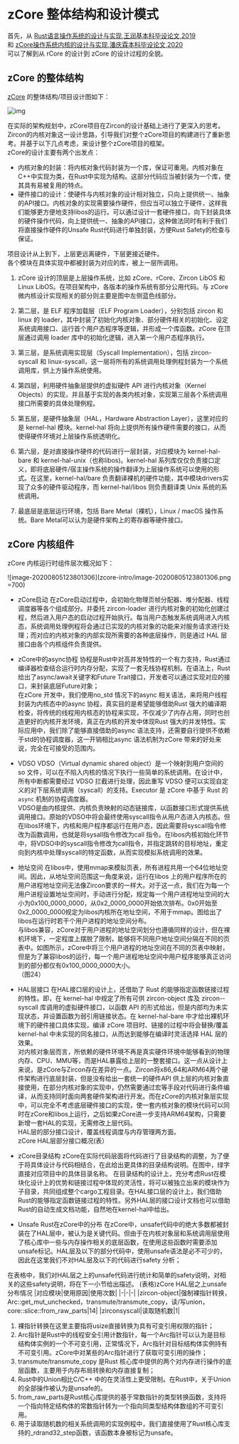 # zCore 整体结构和设计模式

首先，从 [Rust语言操作系统的设计与实现,王润基本科毕设论文,2019](https://github.com/rcore-os/zCore/wiki/files/wrj-thesis.pdf) <br>
和 [zCore操作系统内核的设计与实现,潘庆霖本科毕设论文,2020](https://github.com/rcore-os/zCore/wiki/files/pql-thesis.pdf) <br>
可以了解到从 rCore 的设计到 zCore 的设计过程的全貌。

## zCore 的整体结构

[zCore](https://github.com/rcore-os/zCore) 的整体结构/项目设计图如下：

![img](zcore-intro/structure.svg)

在实际的架构规划中，zCore项目在Zircon的设计基础上进行了更深入的思考。<br>
Zircon的内核对象这一设计思路，引导我们对整个zCore项目的构建进行了重新思考。并基于以下几点考虑，来设计整个zCore项目的框架。<br>
zCore的设计主要有两个出发点：

- 内核对象的封装：将内核对象代码封装为一个库，保证可重用。内核对象在C++中实现为类，在Rust中实现为结构。这部分代码应当被封装为一个库，使其具有易被复用的特点。
- 硬件接口的设计：使硬件与内核对象的设计相对独立，只向上提供统一、抽象的API接口。内核对象的实现需要操作硬件，但应当可以独立于硬件，这样我们能够更方便地支持libos的运行。可以通过设计一套硬件接口，向下封装具体的硬件操作代码，向上提供统一、抽象的API接口，这种做法同时有利于我们将直接操作硬件的Unsafe Rust代码进行单独封装，方便Rust Safety的检查与保证。

项目设计从上到下，上层更远离硬件，下层更接近硬件。<br>
各个模块在具体实现中都被封装为对应的库，被上一层所调用。<br>

1. zCore 设计的顶层是上层操作系统，比如 zCore、rCore、Zircon LibOS 和 Linux LibOS。在项目架构中，各版本的操作系统有部分公用代码。与 zCore 微内核设计实现相关的部分则主要是图中左侧蓝色线部分。

2. 第二层，是 ELF 程序加载层（ELF Program Loader），分别包括 zircon 和 linux 的 loader，其中封装了初始化内核对象、部分硬件相关的初始化、设定系统调用接口、运行首个用户态程序等逻辑，并形成一个库函数。zCore 在顶层通过调用 loader 库中的初始化逻辑，进入第一个用户态程序执行。

3. 第三层，是系统调用实现层（Syscall Implementation），包括 zircon-syscall 和 linux-syscall，这一层将所有的系统调用处理例程封装为一个系统调用库，供上方操作系统使用。

4. 第四层，利用硬件抽象层提供的虚拟硬件 API 进行内核对象（Kernel Objects）的实现，并且基于实现的各类内核对象，实现第三层各个系统调用接口所需要的具体处理例程。

5. 第五层，是硬件抽象层（HAL，Hardware Abstraction Layer），这里对应的是 kernel-hal 模块。kernel-hal 将向上提供所有操作硬件需要的接口，从而使得硬件环境对上层操作系统透明化。

6. 第六层，是对直接操作硬件的代码进行一层封装，对应模块为 kernel-hal-bare 和 kernel-hal-unix（也称libos)。kernel-hal 系列库仅仅负责接口定义，即将底层硬件/宿主操作系统的操作翻译为上层操作系统可以使用的形式。在这里，kernel-hal/bare 负责翻译裸机的硬件功能，其中模块drivers实现了众多的硬件驱动程序，而 kernel-hal/libos 则负责翻译类 Unix 系统的系统调用。

7. 最底层是底层运行环境，包括 Bare Metal（裸机），Linux / macOS 操作系统。Bare Metal可以认为是硬件架构上的寄存器等硬件接口。

## zCore 内核组件

zCore 内核运行时组件层次概况如下：

![image-20200805123801306](zcore-intro/image-20200805123801306.png =700)

* zCore启动
在zCore启动过程中，会初始化物理页帧分配器、堆分配器、线程调度器等各个组成部分。并委托 zircon-­loader 进行内核对象的初始化创建过程，然后进入用户态的启动过程开始执行。每当用户态触发系统调用进入内核态，系统调用处理例程将会通过已实现的内核对象的功能来对服务请求进行处理；而对应的内核对象的内部实现所需要的各种底层操作，则是通过 HAL 层接口由各个内核组件负责提供。

* zCore中的async协程
协程是Rust中对高并发特性的一个有力支持，Rust通过编译器检查结合运行时内存分配，实现了一套无栈协程机制。在语法上，Rust给出了async/await关键字和Future Trait接口，开发者可以通过实现对应的接口，来封装底层Future对象；<br>
在zCore 开发中，我们使用no_std 情况下的async 相关语法，来将用户线程封装为内核态中的async 协程，真实目的是希望能够借助Rust 强大的编译期检查，将传统的线程用内核态的协程来实现，不仅减少了内存占用，同时也创造更好的内核开发环境，真正在内核的开发中体现Rust 强大的并发特性。实际应用中，我们除了能够直接借助的async 语法支持，还需要自行提供不依赖于std的协程调度器，这一开销相比async 语法机制为zCore 带来的好处来说，完全在可接受的范围内。

* VDSO
VDSO（Virtual dynamic shared object）是一个映射到用户空间的 so 文件，可以在不陷入内核的情况下执行一些简单的系统调用。在设计中，所有中断都需要经过 VDSO 拦截进行处理，因此重写 VDSO 便可以实现自定义的对下层系统调用（syscall）的支持。Executor 是 zCore 中基于 Rust 的 `async` 机制的协程调度器。<br>
VDSO是由内核提供、内核负责映射的动态链接库，以函数接口形式提供系统调用接口。原始的VDSO中将会最终使用syscall指令从用户态进入内核态。但在libos环境下，内核和用户程序都运行在用户态，因此需要将syscall指令修改为函数调用，也就是将sysall指令修改为call 指令。在libos内核初始化环节中，将VDSO中的syscall指令修改为call指令，并指定跳转的目标地址，重定向到内核中处理syscall的特定函数，从而实现模拟系统调用的效果。

* 地址空间
在libos中，使用mmap来模拟页表，所有进程共用一个64位地址空间。因此，从地址空间范围这一角度来说，运行在libos 上的用户程序所在的用户进程地址空间无法像Zircon要求的一样大。对于这一点，我们在为每一个用户进程设置地址空间时，手动进行分配，规定每一个用户进程地址空间的大小为0x100_0000_0000，从0x2_0000_0000开始依次排布。0x0开始至0x2_0000_0000规定为libos内核所在地址空间，不用于mmap。图给出了libos在运行时若干个用户进程的地址空间分布。<br>
与libos兼容，zCore对于用户进程的地址空间划分也遵循同样的设计，但在裸机环境下，一定程度上摆脱了限制，能够将不同用户地址空间分隔在不同的页表中。如图所示，zCore中将三个用户进程的地址空间在不同的页表中映射，但是为了兼容libos的运行，每一个用户进程地址空间中用户程序能够真正访问到的部分都仅有0x100_0000_0000大小。<br>
（图24）

* HAL层接口
在HAL接口层的设计上，还借助了 Rust 的能够指定函数链接过程的特性。即，在 kernel-­hal 中规定了所有可供 zircon­-object 库及 zircon-­syscall 库调用的虚拟硬件接口，以函数 API 的形式给出，但是内部均为未实现状态，并设置函数为弱引用链接状态。在 kernel­-hal-­bare 中才给出裸机环境下的硬件接口具体实现，编译 zCore 项目时、链接的过程中将会替换/覆盖 kernel-­hal 中未实现的同名接口，从而达到能够在编译时灵活选择 HAL 层的效果。<br>
对内核对象层而言，所依赖的硬件环境不再是真实硬件环境中能够看到的物理内存、CPU、MMU等，而是HAL暴露给上层的一整套接口。这一点从设计上来说，是zCore与Zircon存在差异的一点。Zircon将x86_64和ARM64两个硬件架构进行底层封装，但是没有给出一套统一的硬件API 供上层的内核对象直接使用，在部分内核对象的实现中，仍然需要通过宏等手段对代码进行条件编译，从而支持同时面向两套硬件架构进行开发。而在zCore的内核对象层实现中，可以完全不考虑底层硬件接口的实现，使一套内核对象的模块代码可以同时在zCore和libos上运行，之后如果zCore进一步支持ARM64架构，只需要新增一套HAL的实现，无需修改上层代码。<br>
HAL层的部分接口设计，覆盖线程调度与内存管理两方面。<br>
zCore HAL层部分接口概况(表）

* zCore目录结构
zCore在实际代码层面将代码进行了目录结构的调整，为了便于将具体设计与代码相结合，在此给出更具体的目录结构说明。在图中，绿字直接对应项目中的具体目录名称。
在目录结构的设计上，充分考虑Rust在模块化设计上的优势和链接过程中体现的灵活性，将可以被独立出来的模块作为子目录，共同组成整个cargo工程目录。在HAL接口层的设计上，我们借助Rust的能够指定函数链接过程的特性。另外HAL层的接口设计文档也可以借助Rust的自动生成文档功能，自然地在kernel-hal中给出。


* Unsafe Rust在zCore中的分布
在zCore中，unsafe代码中的绝大多数都被封装在了HAL层中，被认为是关键代码。但由于在内核对象层和系统调用层使用了核心库中一些与内存操作相关的底层函数，在使用这些函数时需要添加unsafe标记。HAL层及以下的部分代码中，使用unsafe语法是必不可少的，因此在这里我们不对HAL层及以下的代码进行safety 分析；

在表格中，我们对HAL层之上的unsafe代码进行统计和简单的safety说明，对相关的这些safety说明，将在下一小节给出描述。
(表格)zCore HAL层之上unsafe分布情况
|对应模块|使用原因|使用次数|
|-|-|-|
|zircon-object|强制裸指针转换，Arc::get_mut_unchecked，transmute/transmute_copy，读/写union，core::slice::from_raw_parts|14|
|zirconsyscall|读取随机数|1|
1. 裸指针转换在这里主要指将usize直接转换为具有可变引用权限的指针；
2. Arc指针是Rust中的线程安全引用计数指针，每一个Arc指针可以认为是目标结构体实例的一个不可变引用，正常情况下，Arc指针对目标结构体实例持有不可变引用。zCore中对某些的Arc指针进行了获取可变引用的操作；
3. transmute/transmute_copy 是Rust 核心库中提供的两个对内存进行操作的底层函数，主要用于内存布局转换和内存直接复制；
4. Rust中的Union相比C/C++ 中的在灵活性上更受限制。在Rust中，关于Union的全部操作被认为是unsafe的。
5. from_raw_parts是Rust核心库提供的基于常数指针的类型转换函数，支持将一个指向特定结构体的常数指针转为一个指向同类型结构体数组的不可变引用。
6. 用于读取随机数的相关系统调用的实现例程中，我们直接使用了Rust核心库支持的_rdrand32_step函数，该函数本身被标记为unsafe。




